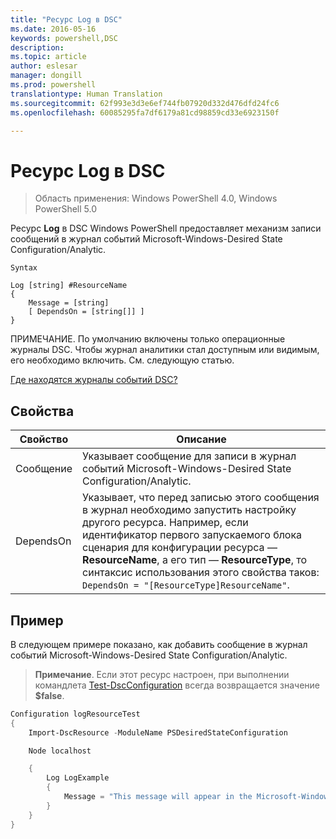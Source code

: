 ```yaml
---
title: "Ресурс Log в DSC"
ms.date: 2016-05-16
keywords: powershell,DSC
description: 
ms.topic: article
author: eslesar
manager: dongill
ms.prod: powershell
translationtype: Human Translation
ms.sourcegitcommit: 62f993e3d3e6ef744fb07920d332d476dfd24fc6
ms.openlocfilehash: 60085295fa7df6179a81cd98859cd33e6923150f

---
```


# Ресурс Log в DSC 

> Область применения: Windows PowerShell 4.0, Windows PowerShell 5.0

Ресурс __Log__ в DSC Windows PowerShell предоставляет механизм записи сообщений в журнал событий Microsoft-Windows-Desired State Configuration/Analytic.

```
Syntax

Log [string] #ResourceName
{
    Message = [string]
    [ DependsOn = [string[]] ]
}
```

ПРИМЕЧАНИЕ. По умолчанию включены только операционные журналы DSC.
Чтобы журнал аналитики стал доступным или видимым, его необходимо включить.
См. следующую статью.

[Где находятся журналы событий DSC?](https://msdn.microsoft.com/en-us/powershell/dsc/troubleshooting#where-are-dsc-event-logs)

## Свойства
|  Свойство  |  Описание   | 
|---|---| 
| Сообщение| Указывает сообщение для записи в журнал событий Microsoft-Windows-Desired State Configuration/Analytic.| 
| DependsOn | Указывает, что перед записью этого сообщения в журнал необходимо запустить настройку другого ресурса. Например, если идентификатор первого запускаемого блока сценария для конфигурации ресурса — __ResourceName__, а его тип — __ResourceType__, то синтаксис использования этого свойства таков: `DependsOn = "[ResourceType]ResourceName"`.| 

## Пример

В следующем примере показано, как добавить сообщение в журнал событий Microsoft-Windows-Desired State Configuration/Analytic.

> **Примечание**. Если этот ресурс настроен, при выполнении командлета [Test-DscConfiguration](https://technet.microsoft.com/en-us/library/dn407382.aspx) всегда возвращается значение **$false**.

```powershell 
Configuration logResourceTest
{
    Import-DscResource -ModuleName PSDesiredStateConfiguration

    Node localhost

    {
        Log LogExample
        {
            Message = "This message will appear in the Microsoft-Windows-Desired State Configuration/Analytic event log."
        }
    }
}
```




<!--HONumber=Sep16_HO3-->


